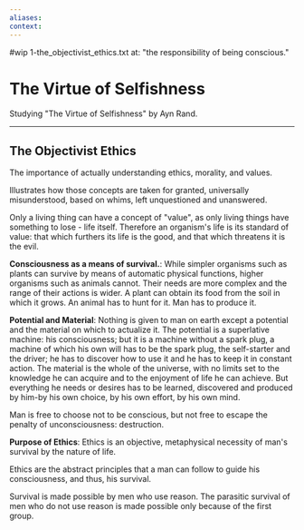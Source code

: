 ```yaml
---
aliases:
context:
---
```


#wip 1-the_objectivist_ethics.txt at: "the responsibility of being conscious."

# The Virtue of Selfishness

Studying "The Virtue of Selfishness" by Ayn Rand.

---

## The Objectivist Ethics

The importance of actually understanding ethics, morality, and values.

Illustrates how those concepts are taken for granted, universally misunderstood, based on whims, left unquestioned and unanswered.

Only a living thing can have a concept of "value", as only living things have something to lose - life itself. Therefore an organism's life is its standard of value: that which furthers its life is the good, and that which threatens it is the evil.

**Consciousness as a means of survival.**: While simpler organisms such as plants can survive by means of automatic physical functions, higher organisms such as animals cannot. Their needs are more complex and the range of their actions is wider. A plant can obtain its food from the soil in which it grows. An animal has to hunt for it. Man has to produce it.

**Potential and Material**: Nothing is given to man on earth except a potential and the material on which to actualize it. The potential is a superlative machine: his consciousness; but it is a machine without a spark plug, a machine of which his own will has to be the spark plug, the self-starter and the driver; he has to discover how to use it and he has to keep it in constant action. The material is the whole of the universe, with no limits set to the knowledge he can acquire and to the enjoyment of life he can achieve. But everything he needs or desires has to be learned, discovered and produced by him-by his own choice, by his own effort, by his own mind.

Man is free to choose not to be conscious, but not free to escape the penalty of unconsciousness: destruction.

**Purpose of Ethics**: Ethics is an objective, metaphysical necessity of man's survival by the nature of life.

Ethics are the abstract principles that a man can follow to guide his consciousness, and thus, his survival.

Survival is made possible by men who use reason. The parasitic survival of men who do not use reason is made possible only because of the first group.
